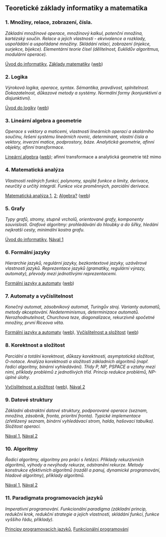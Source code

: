 ## Teoretické základy informatiky a matematika

### 1. Množiny, relace, zobrazení, čísla.

*Základní množinové operace, množinový kalkul, potenční množina, kartézský součin. Relace a jejich vlastnosti - ekvivalence a rozklady, uspořádání a uspořádané množiny. Skládání relací, zobrazení (injekce, surjekce, bijekce). Elementární teorie čísel (dělitelnost, Euklidův algoritmus, modulární operace).*

[Úvod do informatiky](https://is.muni.cz/auth/predmety/predmet.pl?id=585042), [Základy matematiky](https://is.muni.cz/auth/predmety/predmet.pl?id=585079) ([web](http://www.math.muni.cz/~klima/ZakladyM/zakladym-fi-10.html))

### 2. Logika

*Výroková logika, operace, syntax. Sémantika, pravdivost, splnitelnost. Dokazatelnost, důkazové metody a systémy. Normální formy (konjunktivní a disjunktivní).*

[Úvod do logiky](https://is.muni.cz/auth/predmety/predmet.pl?id=688204) ([web](http://www.fi.muni.cz/~popel/lectures/bak_logika/))

### 3. Lineární algebra a geometrie

*Operace s vektory a maticemi, vlastnosti lineárních operací a skalárního součinu, řešení systému lineárních rovnic, determinant, vlastní čísla a vektory, inverzní matice, podprostory, báze. Analytická geometrie, afinní objekty, afinní transformace.*

[Lineární algebra](https://is.muni.cz/auth/predmety/predmet.pl?id=585386) ([web](http://www.math.muni.cz/~cadek/index.html)); afinní transformace a analytická geometrie též mimo 

### 4. Matematická analýza

*Vlastnosti reálných funkcí, polynomy, spojité funkce a limity, derivace, neurčitý a určitý integrál. Funkce více proměnných, parciální derivace.*

[Matematická analýza 1](https://is.muni.cz/auth/predmety/predmet.pl?id=585078), [2](https://is.muni.cz/auth/predmety/predmet.pl?id=632858); [Algebra?](https://is.muni.cz/auth/predmety/predmet.pl?id=632504) ([web](http://www.math.muni.cz/~polak/algebra-I.html))

### 5. Grafy

*Typy grafů, stromy, stupně vrcholů, orientované grafy, komponenty souvislosti. Grafové algoritmy: prohledávání do hloubky a do šířky, hledání nejkratší cesty, minimální kostra grafu.*

[Úvod do informatiky](https://is.muni.cz/auth/predmety/predmet.pl?id=585042), [Nával 1](https://is.muni.cz/auth/predmety/predmet.pl?id=585358)

### 6. Formální jazyky

*Hierarchie jazyků, regulární jazyky, bezkontextové jazyky, uzávěrové vlastnosti jazyků. Reprezentace jazyků (gramatiky, regulární výrazy, automaty), převody mezi jednotlivými reprezentacemi.*

[Formální jazyky a automaty](https://is.muni.cz/auth/predmety/predmet.pl?id=585359) ([web](http://www.fi.muni.cz/usr/kretinsky/fja1.html))

### 7. Automaty a vyčíslitelnost

*Konečný automat, zásobníkový automat, Turingův stroj. Varianty automatů, metody akceptování. Nedeterminismus, determinizace automatů. Nerozhodnutelnost, Churchova teze, diagonalizace, rekurzivně spočetné množiny, první Riceova věta.*

[Formální jazyky a automaty](https://is.muni.cz/auth/predmety/predmet.pl?id=585359) ([web](http://www.fi.muni.cz/usr/kretinsky/fja1.html)), [Vyčíslitelnost a složitost](https://is.muni.cz/auth/predmety/predmet.pl?id=632473) ([web](http://www.fi.muni.cz/usr/brim/ib107.html))

### 8. Korektnost a složitost

*Parciální a totální korektnost, důkazy korektnosti, asymptotická složitost, O-notace. Analýza korektnosti a složitosti základních algoritmů (např. řadicí algoritmy, binární vyhledávání). Třídy P, NP, PSPACE a vztahy mezi nimi, příklady problémů z jednotlivých tříd. Princip redukce problémů, NP-úplné úlohy.*

[Vyčíslitelnost a složitost](https://is.muni.cz/auth/predmety/predmet.pl?id=632473) ([web](http://www.fi.muni.cz/usr/brim/ib107.html)), [Nával 2](https://is.muni.cz/auth/predmety/predmet.pl?id=632840) 

### 9. Datové struktury

*Základní abstraktní datové struktury, podporované operace (seznam, množina, zásobník, fronta, prioritní fronta). Typické implementace (zřetězený seznam, binární vyhledávací strom, halda, hašovací tabulka). Složitost operací.*

[Nával 1](https://is.muni.cz/auth/predmety/predmet.pl?id=585358), [Nával 2](https://is.muni.cz/auth/predmety/predmet.pl?id=632840) 

### 10. Algoritmy

*Řadicí algoritmy, algoritmy pro práci s řetězci. Příklady rekurzivních algoritmů, výhody a nevýhody rekurze, odstranění rekurze. Metody konstrukce efektivních algoritmů (rozděl a panuj, dynamické programování, hladové algoritmy), příklady algoritmů.*

[Nával 1](https://is.muni.cz/auth/predmety/predmet.pl?id=585358), [Nával 2](https://is.muni.cz/auth/predmety/predmet.pl?id=632840) 

### 11. Paradigmata programovacích jazyků

*Imperativní programování. Funkcionální paradigma (základní princip, redukční krok, redukční strategie a jejich vlastnosti, skládání funkcí, funkce vyššího řádu, příklady).*

[Principy programovacích jazyků](https://is.muni.cz/auth/predmety/predmet.pl?id=632538), [Funkcionální programování](https://is.muni.cz/auth/predmety/predmet.pl?id=585044)

